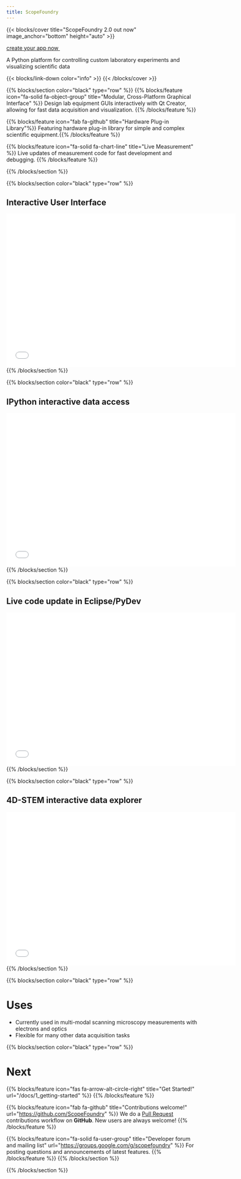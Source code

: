 ```yaml
---
title: ScopeFoundry
---
```


[getting_started_docs]:/docs/1_getting-started/
[tools_tutorials]:/docs/11_tools-tutorials/

{{< blocks/cover title="ScopeFoundry 2.0 out now" image_anchor="bottom" height="auto" >}}

<a class="btn btn-lg btn-primary me-3 mb-4" href="docs/">create your app now <i class="fas fa-arrow-alt-circle-right ms-2"></i>
</a>


<p class="lead fw-bold mt-5">A Python platform for controlling custom laboratory experiments and visualizing scientific data


{{< blocks/link-down color="info" >}}
{{< /blocks/cover >}}


{{% blocks/section color="black" type="row" %}}
{{% blocks/feature icon="fa-solid fa-object-group" title="Modular, Cross-Platform Graphical Interface" %}}
Design lab equipment GUIs interactively with Qt Creator, allowing for fast data acquisition and visualization. {{% /blocks/feature %}}

{{% blocks/feature icon="fab fa-github" title="Hardware Plug-in Library"%}}
Featuring hardware plug-in library for simple and complex scientific equipment.{{% /blocks/feature %}}

{{% blocks/feature icon="fa-solid fa-chart-line" title="Live Measurement" %}}
Live updates of measurement code for fast development and debugging.
{{% /blocks/feature %}}

{{% /blocks/section %}}



{{% blocks/section color="black" type="row" %}}
## Interactive User Interface
<iframe width="600" height="400" src="//www.youtube.com/embed/GJRVbZ8zYVY" frameborder="0" allowfullscreen></iframe>
{{% /blocks/section %}}


{{% blocks/section color="black" type="row" %}}
## IPython interactive data access
<iframe width="600" height="400" src="//www.youtube.com/embed/BdwPL2iOmns" frameborder="0" allowfullscreen></iframe>
{{% /blocks/section %}}


{{% blocks/section color="black" type="row" %}}
## Live code update in Eclipse/PyDev
<iframe width="600" height="400" src="//www.youtube.com/embed/kd8OitLPXcM" frameborder="0" allowfullscreen></iframe>
{{% /blocks/section %}}


{{% blocks/section color="black" type="row" %}}
## 4D-STEM interactive data explorer
<iframe width="600" height="400" src="//www.youtube.com/embed/XJaCfdVUQw0" frameborder="0" allowfullscreen></iframe>
{{% /blocks/section %}}


{{% blocks/section color="black" type="row" %}}

# Uses

* Currently used in multi-modal scanning microscopy measurements with electrons and optics
* Flexible for many other data acquisition tasks

{{% blocks/section color="black" type="row" %}}
# Next

{{% blocks/feature icon="fas fa-arrow-alt-circle-right" title="Get Started!" url="/docs/1_getting-started" %}}
{{% /blocks/feature %}}


{{% blocks/feature icon="fab fa-github" title="Contributions welcome!" url="https://github.com/ScopeFoundry" %}}
We do a [Pull Request](https://github.com/ScopeFoundry/ScopeFoundry/pulls) contributions workflow on **GitHub**. New users are always welcome!
{{% /blocks/feature %}}


{{% blocks/feature icon="fa-solid fa-user-group" title="Developer forum and mailing list" url="https://groups.google.com/g/scopefoundry" %}}
For posting questions and announcements of latest features.
{{% /blocks/feature %}}
{{% /blocks/section %}}


{{% /blocks/section %}}
